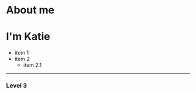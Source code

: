 # About me

# I'm Katie

* item 1
* item 2
     - item 2.1
     
     
     
 - - - - 
 
 ### Level 3


